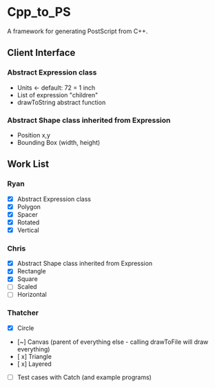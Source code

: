# Cpp_to_PS
A framework for generating PostScript from C++.

## Client Interface

### Abstract Expression class
- Units <- default: 72 = 1 inch
- List of expression "children"
- drawToString abstract function

### Abstract Shape class inherited from Expression
- Position x,y
- Bounding Box (width, height)

## Work List
### Ryan
- [x] Abstract Expression class
- [x] Polygon
- [x] Spacer
- [x] Rotated
- [x] Vertical

### Chris
- [x] Abstract Shape class inherited from Expression
- [x] Rectangle
- [x] Square
- [ ] Scaled
- [ ] Horizontal

### Thatcher
- [x] Circle
- [~] Canvas (parent of everything else - calling drawToFile will draw everything)
- [ x] Triangle
- [ x] Layered
- [ ] Test cases with Catch (and example programs)
